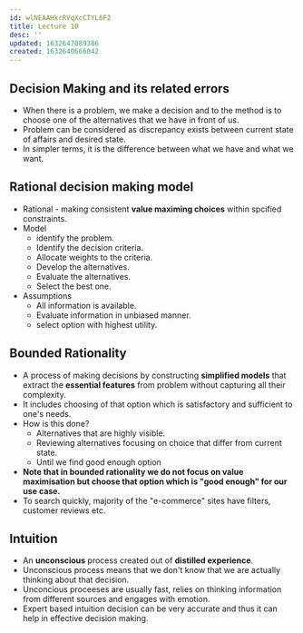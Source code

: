 ```yaml
---
id: wlNEAAHkrRVqXcCTYL6F2
title: Lecture 10
desc: ''
updated: 1632647089386
created: 1632640666042
---
```



## Decision Making and its related errors

- When there is a problem, we make a decision and to the method is to choose one of the alternatives that we have in front of us.
- Problem can be considered as discrepancy exists between current state of affairs and desired state.
- In simpler terms, it is the difference between what we have and what we want.

## Rational decision making model

- Rational - making consistent **value maximing choices** within spcified constraints.
- Model
  - identify the problem.
  - Identify the decision criteria.
  - Allocate weights to the criteria.
  - Develop the alternatives.
  - Evaluate the alternatives.
  - Select the best one.
- Assumptions
  - All information is available.
  - Evaluate information in unbiased manner.
  - select option with highest utility.

## Bounded Rationality

- A process of making decisions by constructing **simplified models** that extract the **essential features** from problem without capturing all their complexity.
- It includes choosing of that option which is satisfactory and sufficient to one's needs.
- How is this done?
  - Alternatives that are highly visible.
  - Reviewing alternatives focusing on choice that differ from current state.
  - Until we find good enough option
- **Note that in bounded rationality we do not focus on value maximisation but choose that option which is "good enough" for our use case.**
- To search quickly, majority of the "e-commerce" sites have filters, customer reviews etc.

## Intuition

- An **unconscious** process created out of **distilled experience**.
- Unconscious process means that we don't know that we are actually thinking about that decision.
- Unconcious proceeses are usually fast, relies on thinking information from different sources and engages with emotion.
- Expert based intuition decision can be very accurate and thus it can help in effective decision making.

